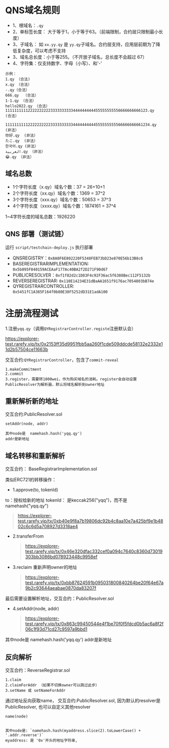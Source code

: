 # QNS域名规则

- 1、根域名：`.qy`
- 2、单标签长度：  大于等于1，小于等于63。（前端限制，合约层只限制最小长度）
- 3、子域名： 如 `xx.yy.qy` 是 `yy.qy`子域名。合约层支持，应用层前期为了降低复杂度，可以考虑不支持
- 3、域名总长度：小于等255。（不开放子域名，总长度不会超过 67）
- 4、字符集：仅支持数字、字母（小写）、和'-'

```
示例：
1.qy （合法)
x.qy （合法）
-.qy（合法）
666.qy  （合法）
1-1.qy （合法）
hello2022.qy （合法）
111111111122222222223333333333444444444455555555556666666666123.qy  (合法）

1111111111222222222233333333334444444444555555555566666666661234.qy  (非法）
你好.qy  (非法）
たこ.qy  (非法）
한국어.qy (非法）
العربية.qy （非法）
😂.qy （非法）
```

## 域名总数
- 1个字符长度（x.qy）域名个数：37 = 26+10+1
- 2个字符长度（xx.qy）域名个数：1369 = 37^2
- 3个字符长度（xxx.qy）域名个数：50653 = 37^3
- 4个字符长度（xxxx.qy）域名个数：1874161 = 37^4

1~4字符长度的域名总数：1926220

## QNS 部署（测试链）

运行 `script/testchain-deploy.js` 执行部署


- QNSREGISTRY：`0x8A0F6E802220F5348FEB73bD23e870E56b13B8c6`
- BASEREGISTRARIMPLEMENTATION: `0x5b095F840159ACEAaF177Ac40BA2f2D271F90d67`
- PUBLICRESOLVER：`0xf1f82d2c1D83F4c92F36ac5f6388Bec112F5132b`
- REVERSEREGISTRAR: `0x110E14234E31dBaAA1651f9176ac7054803bB74e`
- QYREGISTRARCONTROLLER: `0x5451fC1A385F164f0b80E38F5252dD31E1adA100`



# 注册流程测试

1.注册`yqq.qy`（调用`QYRegistrarController.registe`注册默认会）

https://explorer-test.rarefy.vip/tx/0x2153ff35d9951fbb5aa260f1cde509ddcde58132e2332e11d2b57504ce11663b

交互合约:`QYRegistrarController`，包含了`commit-reveal`

```
1.makeCommitment
2.commit
3.register，需要转1000wei，作为购买域名的消耗。register会自动设置PublicResolver为解析器，默认将域名解析到owner地址

```


## 重新解析新的地址

交互合约:PublicResolver.sol

```
setAddr(node, addr)

其中node是  namehash.hash('yqq.qy')
addr是新地址
```


## 域名转移和重新解析

交互合约： BaseRegistrarImplementation.sol

类似ERC721的转移操作：

- 1.approve(to, tokenId)

to：授权给新的地址
tokenId： 是keccak256("yqq")，而不是 namehash("yqq.qy")

> https://explorer-test.rarefy.vip/tx/0xb40e9f8a7b19806dc92b4c8aa10e7a425bf9e1b4802c6c6d5a708927d3318ae4

- 2.transferFrom

    > https://explorer-test.rarefy.vip/tx/0x46e320dfac332cef0a094c7640c8360d73019303bb3086bd078923448c9958ef


- 3.reclaim 重新声明owner的地址

    > https://explorer-test.rarefy.vip/tx/0xbb87624591b095031800840264be20f64e67a9b2c93644aeabae0870da83207f

最后需要设置解析地址，交互合约：PublicResolver.sol

- 4.setAddr(node, addr)

    > https://explorer-test.rarefy.vip/tx/0x863c99450544e4f1be70f0f5fdcd0b5ac6a8f2f06c1f93d71cd27c9597a9bbd1

其中node是  namehash.hash('yqq.qy')
addr是新地址



## 反向解析


交互合约：ReverseRegistrar.sol

```
1.claim
2.claimForAddr （如果不切换owner可以跳过此步）
3.setName 或 setNameForAddr

```
通过地址反向获取name， 交互合约:PublicResolver.sol, 因为默认的resolver是PublicResolver, 也可以自定义其他resolver

```
name(node)


其中node是: `namehash.hash(myaddress.slice(2).toLowerCase() + '.addr.reverse')`
myaddress: 是 '0x'开头的地址字符串,
```
